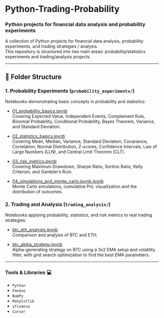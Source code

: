 # Python-Trading-Probability
### Python projects for financial data analysis and probability experiments

A collection of Python projects for financial data analysis, probability experiments, and trading strategies / analysis.  
This repository is structured into two main areas: probability/statistics experiments and trading/analysis projects.

---

## 📂 Folder Structure

### **1. Probability Experiments** (`probability_experiments/`)  
Notebooks demonstrating basic concepts in probability and statistics:  

- [01_probability_basics.ipynb](probability_experiments/01_probability_basics.ipynb)  
  Covering Expected Value, Independent Events, Complement Rule, Binomial Probability, Conditional Probability, Bayes Theorem, Variance, and Standard Deviation.  

- [02_statistics_basics.ipynb](probability_experiments/02_statistics_basics.ipynb)  
  Covering Mean, Median, Variance, Standard Deviation, Covariance, Correlation, Normal Distribution, Z-scores, Confidence Intervals, Law of Large Numbers (LLN), and Central Limit Theorem (CLT).  

- [03_risk_metrics.ipynb](probability_experiments/03_risk_metrics.ipynb)  
  Covering Maximum Drawdown, Sharpe Ratio, Sortino Ratio, Kelly Criterion, and Gambler’s Ruin.  

- [04_simulations_and_monte_carlo.ipynb.ipynb](probability_experiments/04_simulations_and_monte_carlo.ipynb)  
  Monte Carlo simulations, cumulative PnL visualization and the distribution of outcomes.


### **2. Trading and Analysis** (`trading_analysis/`)  
Notebooks applying probability, statistics, and risk metrics to real trading strategies:  

- [btc_eth_analysis.ipynb](trading_analysis/BTC_vs_ETH_analysis.ipynb)  
  Comparison and analysis of BTC and ETH. 

- [btc_alpha_strategy.ipynb](trading_analysis/Alpha_BTC_strategy.ipynb)  
    Alpha-generating strategy on BTC using a 3x2 EMA setup and volatility filter, with grid search optimization to find the best EMA parameters.
  
---

### Tools & Libraries 💻
- `Python`
- `Pandas`
- `NumPy`
- `Matplotlib`
- `yfinance`
- `Cursor`
